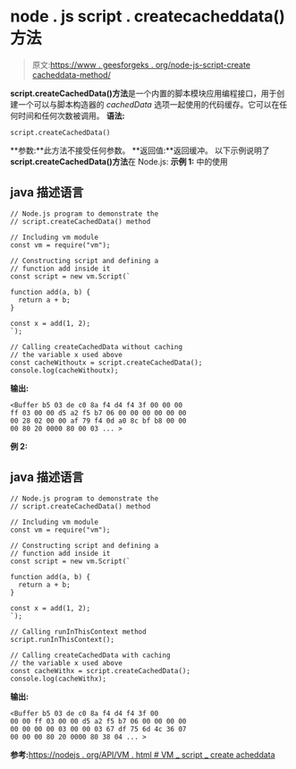 # node . js script . createcacheddata()方法

> 原文:[https://www . geesforgeks . org/node-js-script-create cacheddata-method/](https://www.geeksforgeeks.org/node-js-script-createcacheddata-method/)

**script.createCachedData()方法**是一个内置的脚本模块应用编程接口，用于创建一个可以与脚本构造器的 *cachedData* 选项一起使用的代码缓存。它可以在任何时间和任何次数被调用。
**语法:**

```
script.createCachedData()
```

**参数:**此方法不接受任何参数。
**返回值:**返回缓冲。
以下示例说明了 **script.createCachedData()方法**在 Node.js:
**示例 1:**
中的使用

## java 描述语言

```
// Node.js program to demonstrate the     
// script.createCachedData() method

// Including vm module
const vm = require("vm");

// Constructing script and defining a
// function add inside it
const script = new vm.Script(`

function add(a, b) {
  return a + b;
}

const x = add(1, 2);
`);

// Calling createCachedData without caching
// the variable x used above
const cacheWithoutx = script.createCachedData();
console.log(cacheWithoutx);
```

**输出:**

```
<Buffer b5 03 de c0 8a f4 d4 f4 3f 00 00 00
ff 03 00 00 d5 a2 f5 b7 06 00 00 00 00 00 00 
00 28 02 00 00 af 79 f4 0d a0 8c bf b8 00 00
00 80 20 0000 80 00 03 ... >
```

**例 2:**

## java 描述语言

```
// Node.js program to demonstrate the     
// script.createCachedData() method

// Including vm module
const vm = require("vm");

// Constructing script and defining a
// function add inside it
const script = new vm.Script(`

function add(a, b) {
  return a + b;
}

const x = add(1, 2);
`);

// Calling runInThisContext method
script.runInThisContext();

// Calling createCachedData with caching
// the variable x used above
const cacheWithx = script.createCachedData();
console.log(cacheWithx);
```

**输出:**

```
<Buffer b5 03 de c0 8a f4 d4 f4 3f 00
00 00 ff 03 00 00 d5 a2 f5 b7 06 00 00 00 00
00 00 00 00 03 00 00 03 67 df 75 6d 4c 36 07
00 00 00 80 20 0000 80 38 04 ... >
```

**参考:**[https://nodejs . org/API/VM . html # VM _ script _ create acheddata](https://nodejs.org/api/vm.html#vm_script_createcacheddata)